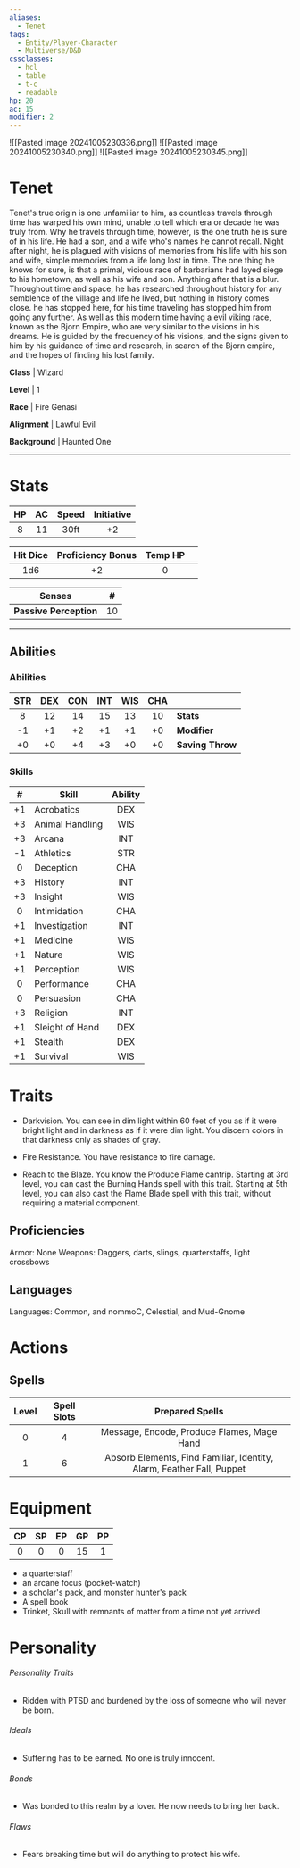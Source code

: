 ```yaml
---
aliases:
  - Tenet
tags:
  - Entity/Player-Character
  - Multiverse/D&D
cssclasses:
  - hcl
  - table
  - t-c
  - readable
hp: 20
ac: 15
modifier: 2
---
```

![[Pasted image 20241005230336.png]]
![[Pasted image 20241005230340.png]]
![[Pasted image 20241005230345.png]]

# Tenet

Tenet's true origin is one unfamiliar to him, as countless travels through time has warped his own mind, unable to tell which era or decade he was truly from. Why he travels through time, however, is the one truth he is sure of in his life. He had a son, and a wife who's names he cannot recall. Night after night, he is plagued with visions of memories from his life with his son and wife, simple memories from a life long lost in time. The one thing he knows for sure, is that a primal, vicious race of barbarians had layed siege to his hometown, as well as his wife and son. Anything after that is a blur. Throughout time and space, he has researched throughout history for any semblence of the village and life he lived, but nothing in history comes close. he has stopped here, for his time traveling has stopped him from going any further. As well as this modern time having a evil viking race, known as the Bjorn Empire, who are very similar to the visions in his dreams. He is guided by the frequency of his visions, and the signs given to him by his guidance of time and research, in search of the Bjorn empire, and the hopes of finding his lost family.

**Class** |  Wizard

**Level** |  1

**Race** |  Fire Genasi

**Alignment** |  Lawful Evil

**Background** |  Haunted One

---

# Stats
| HP  | AC  | Speed | Initiative |
| :-: | :-: | :---: | :--------: |
|  8  | 11  | 30ft  |     +2     |

| Hit Dice | Proficiency Bonus | Temp HP |     |
| :------: | :---------------: | :-----: | --- |
|   1d6    |        +2         |    0    |     |

| Senses | # |
|---|---|
**Passive Perception** | 10 |

---

## Abilities
### Abilities
| STR | DEX | CON | INT | WIS | CHA |                  |
| :-: | :-: | :-: | :-: | :-: | :-: | ---------------- |
|  8  | 12  | 14  | 15  | 13  | 10  | **Stats**        |
| -1  | +1  | +2  | +1  | +1  | +0  | **Modifier**     |
| +0  | +0  | +4  | +3  | +0  | +0  | **Saving Throw** |

### Skills
|  #  | Skill           | Ability |
| :-: | --------------- | :-----: |
| +1  | Acrobatics      |   DEX   |
| +3  | Animal Handling |   WIS   |
| +3  | Arcana          |   INT   |
| -1  | Athletics       |   STR   |
|  0  | Deception       |   CHA   |
| +3  | History         |   INT   |
| +3  | Insight         |   WIS   |
|  0  | Intimidation    |   CHA   |
| +1  | Investigation   |   INT   |
| +1  | Medicine        |   WIS   |
| +1  | Nature          |   WIS   |
| +1  | Perception      |   WIS   |
|  0  | Performance     |   CHA   |
|  0  | Persuasion      |   CHA   |
| +3  | Religion        |   INT   |
| +1  | Sleight of Hand |   DEX   |
| +1  | Stealth         |   DEX   |
| +1  | Survival        |   WIS   |

# Traits
- Darkvision. You can see in dim light within 60 feet of you as if it were bright light and in darkness as if it were dim light. You discern colors in that darkness only as shades of gray. 

- Fire Resistance. You have resistance to fire damage. 

- Reach to the Blaze. You know the Produce Flame cantrip. Starting at 3rd level, you can cast the Burning Hands spell with this trait. Starting at 5th level, you can also cast the Flame Blade spell with this trait, without requiring a material component.
## Proficiencies
Armor: None Weapons: Daggers, darts, slings, quarterstaffs, light crossbows
## Languages
Languages: Common, and nommoC, Celestial, and Mud-Gnome
# Actions

## Spells
| Level | Spell Slots |                            Prepared Spells                            |
| :---: | :---------: | :-------------------------------------------------------------------: |
|   0   |      4      |              Message, Encode, Produce Flames, Mage Hand               |
|   1   |      6      | Absorb Elements, Find Familiar, Identity, Alarm, Feather Fall, Puppet |

# Equipment
| CP  | SP  | EP  | GP  | PP  |
| :-: | :-: | :-: | :-: | :-: |
|  0  |  0  |  0  | 15  |  1  |

- a quarterstaff 
- an arcane focus (pocket-watch)
- a scholar's pack, and monster hunter's pack 
- A spell book
- Trinket, Skull with remnants of matter from a time not yet arrived

# Personality
###### Personality Traits
- Ridden with PTSD and burdened by the loss of someone who will never be born.

###### Ideals
- Suffering has to be earned. No one is truly innocent.

###### Bonds
- Was bonded to this realm by a lover. He now needs to bring her back.

###### Flaws
- Fears breaking time but will do anything to protect his wife.
